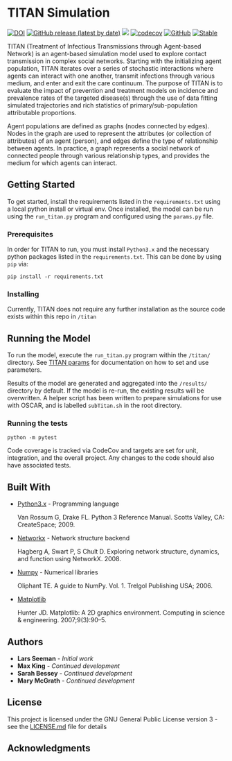 # TITAN Simulation
[![DOI](https://zenodo.org/badge/80315242.svg)](https://zenodo.org/badge/latestdoi/80315242)
[![GitHub release (latest by date)](https://img.shields.io/github/v/release/pph-collective/TITAN)](https://github.com/pph-collective/TITAN/releases/latest/) [![](https://github.com/pph-collective/TITAN/workflows/Unit%20Tests/badge.svg)](https://github.com/pph-collective/TITAN/actions) [![codecov](https://codecov.io/gh/pph-collective/TITAN/branch/develop/graph/badge.svg?token=wjkExshhyh)](https://codecov.io/gh/pph-collective/TITAN) [![GitHub](https://img.shields.io/github/license/pph-collective/TITAN)](https://github.com/pph-collective/TITAN/blob/develop/LICENSE) [![Stable](https://img.shields.io/badge/docs-stable-blue.svg)](https://pph-collective.github.io/TITAN/)

TITAN (Treatment of Infectious Transmissions through Agent-based Network) is an agent-based simulation model used to explore contact transmission in complex social networks. Starting with the initializing agent population, TITAN iterates over a series of stochastic interactions where agents can interact with one another, transmit infections through various medium, and enter and exit the care continuum. The purpose of TITAN is to evaluate the impact of prevention and treatment models on incidence and prevalence rates of the targeted disease(s) through the use of data fitting simulated trajectories and rich statistics of primary/sub-population attributable proportions.

Agent populations are defined as graphs (nodes connected by edges). Nodes in the graph are used to represent the attributes (or collection of attributes) of an agent (person), and edges define the type of relationship between agents. In practice, a graph represents a social network of connected people through various relationship types, and provides the medium for which agents can interact.

## Getting Started

To get started, install the requirements listed in the `requirements.txt` using a local python install or virtual env. Once installed, the model can be run using the `run_titan.py` program and configured using the `params.py` file.

### Prerequisites

In order for TITAN to run, you must install `Python3.x` and the necessary python packages listed in the `requirements.txt`. This can be done by using `pip` via:

```
pip install -r requirements.txt
```

### Installing

Currently, TITAN does not require any further installation as the source code exists within this repo in `/titan`

## Running the Model

To run the model, execute the `run_titan.py` program within the `/titan/` directory. See [TITAN params](https://pph-collective.github.io/titan-params-app) for documentation on how to set and use parameters.

Results of the model are generated and aggregated into the `/results/` directory by default. If the model is re-run, the existing results will be overwritten. A helper script has been written to prepare simulations for use with OSCAR, and is labelled `subTitan.sh` in the root directory.


### Running the tests

`python -m pytest`

Code coverage is tracked via CodeCov and targets are set for unit, integration, and the overall project.  Any changes to the code should also have associated tests.


## Built With
* [Python3.x](https://www.python.org/downloads/release/python-374/) - Programming language

  Van Rossum G, Drake FL. Python 3 Reference Manual. Scotts Valley, CA: CreateSpace; 2009.

* [Networkx](https://networkx.github.io/) - Network structure backend

  Hagberg A, Swart P, S Chult D. Exploring network structure, dynamics, and function using NetworkX. 2008.

* [Numpy](http://www.numpy.org/) - Numerical libraries

  Oliphant TE. A guide to NumPy. Vol. 1. Trelgol Publishing USA; 2006.

* [Matplotlib]()

  Hunter JD. Matplotlib: A 2D graphics environment. Computing in science &amp; engineering. 2007;9(3):90–5.


## Authors

* **Lars Seeman** - *Initial work*
* **Max King** - *Continued development*
* **Sarah Bessey** - *Continued development*
* **Mary McGrath** - *Continued development*

## License

This project is licensed under the GNU General Public License version 3 - see the [LICENSE.md](LICENSE.md) file for details

## Acknowledgments
